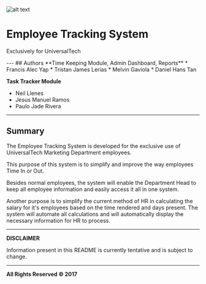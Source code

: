 ![alt text](https://media.licdn.com/media/p/1/000/1be/032/258c49b.png "UniversalTech")

# Employee Tracking System
<p>Exclusively for UniversalTech</p>
---
## Authors
**Time Keeping Module, Admin Dashboard, Reports**
   * Francis Alec Yap
   * Tristan James Lerias
   * Melvin Gaviola
   * Daniel Hans Tan

**Task Tracker Module**
   * Neil Llenes
   * Jesus Manuel Ramos
   * Paulo Jade Rivera
---
## Summary
<p>The Employee Tracking System is developed for the exclusive use of UniversalTech Marketing Department employees.</p>

<p>This purpose of this system is to simplify and improve the way employees Time In or Out.</p>

<p>Besides normal employees, the system will enable the Department Head to keep all employee information and easily access it all in one system.</p>

<p>Another purpose is to simplify the current method of HR in calculating the salary for it's employees based on the time rendered and days present. The system will automate all calculations and will automatically display the necessary information for HR to process.</p>

---
**DISCLAIMER**

Information present in this README is currently tentative and is subject to change.

---

<p><strong>All Rights Reserved &copy; 2017</strong></p>